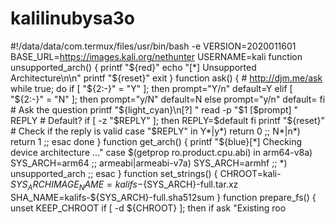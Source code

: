 # kalilinubysa3o
#!/data/data/com.termux/files/usr/bin/bash -e  VERSION=2020011601 BASE_URL=https://images.kali.org/nethunter USERNAME=kali  function unsupported_arch() {     printf "${red}"     echo "[*] Unsupported Architecture\n\n"     printf "${reset}"     exit }  function ask() {     # http://djm.me/ask     while true; do          if [ "${2:-}" = "Y" ]; then             prompt="Y/n"             default=Y         elif [ "${2:-}" = "N" ]; then             prompt="y/N"             default=N         else             prompt="y/n"             default=         fi          # Ask the question         printf "${light_cyan}\n[?] "         read -p "$1 [$prompt] " REPLY          # Default?         if [ -z "$REPLY" ]; then             REPLY=$default         fi          printf "${reset}"          # Check if the reply is valid         case "$REPLY" in             Y*|y*) return 0 ;;             N*|n*) return 1 ;;         esac     done }  function get_arch() {     printf "${blue}[*] Checking device architecture ..."     case $(getprop ro.product.cpu.abi) in         arm64-v8a)             SYS_ARCH=arm64             ;;         armeabi|armeabi-v7a)             SYS_ARCH=armhf             ;;         *)             unsupported_arch             ;;     esac }  function set_strings() {     CHROOT=kali-${SYS_ARCH}     IMAGE_NAME=kalifs-${SYS_ARCH}-full.tar.xz     SHA_NAME=kalifs-${SYS_ARCH}-full.sha512sum }      function prepare_fs() {     unset KEEP_CHROOT     if [ -d ${CHROOT} ]; then         if ask "Existing roo
